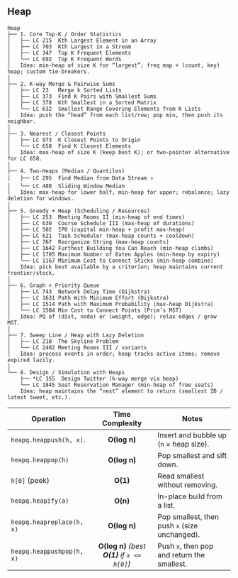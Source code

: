 ## Heap
```
Heap
├── 1. Core Top-K / Order Statistics
│   ├── LC 215  Kth Largest Element in an Array
│   ├── LC 703  Kth Largest in a Stream
│   ├── LC 347  Top K Frequent Elements
│   └── LC 692  Top K Frequent Words
│   Idea: min-heap of size K for “largest”; freq map + (count, key) heap; custom tie-breakers.
│
├── 2. K-way Merge & Pairwise Sums
│   ├── LC 23   Merge k Sorted Lists
│   ├── LC 373  Find K Pairs with Smallest Sums
│   ├── LC 378  Kth Smallest in a Sorted Matrix
│   └── LC 632  Smallest Range Covering Elements from K Lists
│   Idea: push the “head” from each list/row; pop min, then push its neighbor.
│
├── 3. Nearest / Closest Points
│   ├── LC 973  K Closest Points to Origin
│   └── LC 658  Find K Closest Elements
│   Idea: max-heap of size K (keep best K); or two-pointer alternative for LC 658.
│
├── 4. Two-Heaps (Median / Quantiles)
│   ├── LC 295  Find Median from Data Stream ⭐
│   └── LC 480  Sliding Window Median
│   Idea: max-heap for lower half, min-heap for upper; rebalance; lazy deletion for windows.
│
├── 5. Greedy + Heap (Scheduling / Resources)
│   ├── LC 253  Meeting Rooms II (min-heap of end times)
│   ├── LC 630  Course Schedule III (max-heap of durations)
│   ├── LC 502  IPO (capital min-heap + profit max-heap)
│   ├── LC 621  Task Scheduler (max-heap counts + cooldown)
│   ├── LC 767  Reorganize String (max-heap counts)
│   ├── LC 1642 Furthest Building You Can Reach (min-heap climbs)
│   ├── LC 1705 Maximum Number of Eaten Apples (min-heap by expiry)
│   └── LC 1167 Minimum Cost to Connect Sticks (min-heap combine)
│   Idea: pick best available by a criterion; heap maintains current frontier/stock.
│
├── 6. Graph + Priority Queue
│   ├── LC 743  Network Delay Time (Dijkstra)
│   ├── LC 1631 Path With Minimum Effort (Dijkstra)
│   ├── LC 1514 Path with Maximum Probability (max-heap Dijkstra)
│   └── LC 1584 Min Cost to Connect Points (Prim’s MST)
│   Idea: PQ of (dist, node) or (weight, edge); relax edges / grow MST.
│
├── 7. Sweep Line / Heap with Lazy Deletion
│   ├── LC 218  The Skyline Problem
│   └── LC 2402 Meeting Rooms III / variants
│   Idea: process events in order; heap tracks active items; remove expired lazily.
│
└── 8. Design / Simulation with Heaps
    ├── *LC 355  Design Twitter (k-way merge via heap)
    └── LC 1845 Seat Reservation Manager (min-heap of free seats)
    Idea: heap maintains the “next” element to return (smallest ID / latest tweet, etc.).

```

| Operation                 |  Time Complexity  | Notes                                   |
| ------------------------- | :---------------: | --------------------------------------- |
| `heapq.heappush(h, x)`.   | **O(log n)**      | Insert and bubble up (`n` = heap size). |
| `heapq.heappop(h)`        | **O(log n)**      | Pop smallest and sift down.             |
| `h[0]` (peek)             | **O(1)**          | Read smallest without removing.         |
| `heapq.heapify(a)`        | **O(n)**          | In-place build from a list.             |
| `heapq.heapreplace(h, x)` | **O(log n)**      | Pop smallest, then push `x` (size unchanged). |
| `heapq.heappushpop(h, x)` | **O(log n)** *(best **O(1)** if `x <= h[0]`)* | Push `x`, then pop and return the smallest.   |

